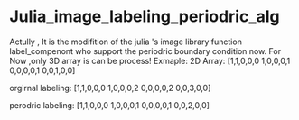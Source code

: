 # Julia_image_labeling_periodric_alg


Actully , It is the modifition of the julia 's image library function label_compenont who support the periodric boundary condition now.
For Now ,only 3D array is can be process!
Exmaple:
2D Array:
[1,1,0,0,0
 1,0,0,0,1
 0,0,0,0,1
 0,0,1,0,0]
 
 orgirnal labeling:
 [1,1,0,0,0
  1,0,0,0,2
  0,0,0,0,2
  0,0,3,0,0]
  
 perodric labeling:
 [1,1,0,0,0
  1,0,0,0,1
  0,0,0,0,1
  0,0,2,0,0]
 
 

